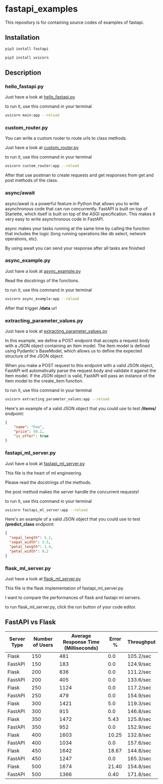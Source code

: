 # fastapi_examples
This repository is for containing source codes of examples of fastapi.

## Installation
```bash
pip3 install fastapi 

pip3 install uvicorn 
```

## Description

### hello_fastapi.py
Just have a look at [hello_fastapi.py](https://github.com/AyberkYavuz/fastapi_examples/blob/main/hello_fastapi.py)

to run it, use this command in your terminal

```bash
uvicorn main:app --reload
```

### custom_router.py

You can write a custom router to route urls to class methods.

Just have a look at [custom_router.py](https://github.com/AyberkYavuz/fastapi_examples/blob/main/custom_router.py)

to run it, use this command in your terminal

```bash
uvicorn custom_router:app --reload
```

After that use postman to create requests and get responses from get and post methods of the class.

### async/await

async/await is a powerful feature in Python that allows you to write asynchronous code that can run concurrently. 
FastAPI is built on top of Starlette, which itself is built on top of the ASGI specification. 
This makes it very easy to write asynchronous code in FastAPI.

async makes your tasks running at the same time by calling the function that includes the logic 
(long running operations like db select, network operations, etc).

By using await you can send your response after all tasks are finished

### async_example.py

Just have a look at [async_example.py](https://github.com/AyberkYavuz/fastapi_examples/blob/main/async_example.py)

Read the docstrings of the functions.

to run it, use this command in your terminal

```bash
uvicorn async_example:app --reload
```

After that trigger **/data** url

### extracting_parameter_values.py

Just have a look at [extracting_parameter_values.py](https://github.com/AyberkYavuz/fastapi_examples/blob/main/extracting_parameter_values.py)

In this example, we define a POST endpoint that accepts a request body with a JSON object containing an Item model. 
The Item model is defined using Pydantic's BaseModel, which allows us to define the expected structure of the JSON object.

When you make a POST request to this endpoint with a valid JSON object, FastAPI will automatically parse the request 
body and validate it against the Item model. 
If the JSON object is valid, FastAPI will pass an instance of the Item model to the create_item function.

to run it, use this command in your terminal

```bash
uvicorn extracting_parameter_values:app --reload
```

Here's an example of a valid JSON object that you could use to test **/items/** endpoint:

```json
{
    "name": "Foo",
    "price": 50.2,
    "is_offer": true
}
```

### fastapi_ml_server.py

Just have a look at [fastapi_ml_server.py](https://github.com/AyberkYavuz/fastapi_examples/blob/main/fastapi_ml_server.py)

This file is the heart of ml engineering.

Please read the docstrings of the methods.

the post method makes the server handle the concurrent requests!

to run it, use this command in your terminal

```bash
uvicorn fastapi_ml_server:app --reload 
```

Here's an example of a valid JSON object that you could use to test **/predict_class** endpoint:

```json
{
  "sepal_length": 5.1, 
  "sepal_width": 3.5, 
  "petal_length": 1.4, 
  "petal_width": 0.2
}
```

### flask_ml_server.py

Just have a look at [flask_ml_server.py](https://github.com/AyberkYavuz/fastapi_examples/blob/main/flask_ml_server.py)

This file is the flask implementation of fastapi_ml_server.py.

I want to compare the performances of flask and fastapi ml servers.

to run flask_ml_server.py, click the run button of your code editor. 

## FastAPI vs Flask 

| Server Type | Number of Users | Average Response Time (Milliseconds) | Error % | Throughput |
|-------------|-----------------|--------------------------------------|---------|------------|
| Flask       | 150             | 481                                  | 0.0     | 105.2/sec  |
| FastAPI     | 150             | 183                                  | 0.0     | 124.9/sec  |
| Flask       | 200             | 836                                  | 0.0     | 111.2/sec  |
| FastAPI     | 200             | 405                                  | 0.0     | 133.6/sec  |
| Flask       | 250             | 1124                                 | 0.0     | 117.2/sec  |
| FastAPI     | 250             | 479                                  | 0.0     | 154.9/sec  |
| Flask       | 300             | 1421                                 | 5.0     | 119.3/sec  |
| FastAPI     | 300             | 915                                  | 0.0     | 146.8/sec  |
| Flask       | 350             | 1472                                 | 5.43    | 125.8/sec  |
| FastAPI     | 350             | 952                                  | 0.0     | 152.9/sec  |
| Flask       | 400             | 1603                                 | 10.25   | 132.8/sec  |
| FastAPI     | 400             | 1034                                 | 0.0     | 157.6/sec  |
| Flask       | 450             | 1642                                 | 18.67   | 144.8/sec  |
| FastAPI     | 450             | 1247                                 | 0.0     | 165.3/sec  |
| Flask       | 500             | 1674                                 | 21.40   | 154.8/sec  |
| FastAPI     | 500             | 1366                                 | 0.40    | 171.8/sec  |


